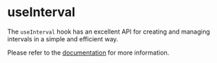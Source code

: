 # useInterval

The `useInterval` hook has an excellent API for creating and managing intervals in a simple and efficient way.

Please refer to the [documentation](https://www.raddix.website/docs/interactions/use-interval) for more information.
